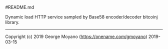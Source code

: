 #README.md

Dynamic load HTTP service sampled by Base58 encoder/decoder bitcoinj library.

---
Copyright (c) 2019 George Moyano (https://onename.com/gmoyano)
2019-03-15 
